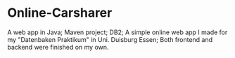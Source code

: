 # Online-Carsharer
A web app in Java; Maven project; DB2;
A simple online web app I made for my "Datenbaken Praktikum" in Uni. Duisburg Essen;  Both frontend and backend were finished on my own.
